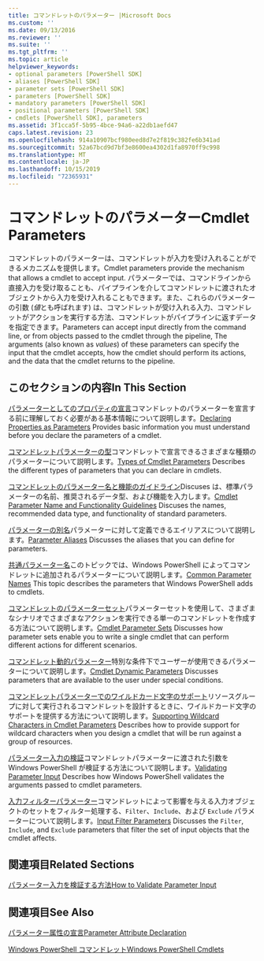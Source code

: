 ```yaml
---
title: コマンドレットのパラメーター |Microsoft Docs
ms.custom: ''
ms.date: 09/13/2016
ms.reviewer: ''
ms.suite: ''
ms.tgt_pltfrm: ''
ms.topic: article
helpviewer_keywords:
- optional parameters [PowerShell SDK]
- aliases [PowerShell SDK]
- parameter sets [PowerShell SDK]
- parameters [PowerShell SDK]
- mandatory parameters [PowerShell SDK]
- positional parameters [PowerShell SDK]
- cmdlets [PowerShell SDK], parameters
ms.assetid: 3f1cca5f-5b95-4bce-94a6-a22db1aefd47
caps.latest.revision: 23
ms.openlocfilehash: 914a10907bcf980eed8d7e2f819c382fe6b341ad
ms.sourcegitcommit: 52a67bcd9d7bf3e8600ea4302d1fa8970ff9c998
ms.translationtype: MT
ms.contentlocale: ja-JP
ms.lasthandoff: 10/15/2019
ms.locfileid: "72365931"
---
```

# <a name="cmdlet-parameters"></a><span data-ttu-id="e883c-102">コマンドレットのパラメーター</span><span class="sxs-lookup"><span data-stu-id="e883c-102">Cmdlet Parameters</span></span>

<span data-ttu-id="e883c-103">コマンドレットのパラメーターは、コマンドレットが入力を受け入れることができるメカニズムを提供します。</span><span class="sxs-lookup"><span data-stu-id="e883c-103">Cmdlet parameters provide the mechanism that allows a cmdlet to accept input.</span></span> <span data-ttu-id="e883c-104">パラメーターでは、コマンドラインから直接入力を受け取ることも、パイプラインを介してコマンドレットに渡されたオブジェクトから入力を受け入れることもできます。また、これらのパラメーターの引数 (*値*とも呼ばれます) は、コマンドレットが受け入れる入力、コマンドレットがアクションを実行する方法、コマンドレットがパイプラインに返すデータを指定できます。</span><span class="sxs-lookup"><span data-stu-id="e883c-104">Parameters can accept input directly from the command line, or from objects passed to the cmdlet through the pipeline, The arguments (also known as *values*) of these parameters can specify the input that the cmdlet accepts, how the cmdlet should perform its actions, and the data that the cmdlet returns to the pipeline.</span></span>

## <a name="in-this-section"></a><span data-ttu-id="e883c-105">このセクションの内容</span><span class="sxs-lookup"><span data-stu-id="e883c-105">In This Section</span></span>

<span data-ttu-id="e883c-106">[パラメーターとしてのプロパティの宣言](./declaring-properties-as-parameters.md)コマンドレットのパラメーターを宣言する前に理解しておく必要がある基本情報について説明します。</span><span class="sxs-lookup"><span data-stu-id="e883c-106">[Declaring Properties as Parameters](./declaring-properties-as-parameters.md) Provides basic information you must understand before you declare the parameters of a cmdlet.</span></span>

<span data-ttu-id="e883c-107">[コマンドレットパラメーターの型](./types-of-cmdlet-parameters.md)コマンドレットで宣言できるさまざまな種類のパラメーターについて説明します。</span><span class="sxs-lookup"><span data-stu-id="e883c-107">[Types of Cmdlet Parameters](./types-of-cmdlet-parameters.md) Describes the different types of parameters that you can declare in cmdlets.</span></span>

<span data-ttu-id="e883c-108">[コマンドレットのパラメーター名と機能のガイドライン](./standard-cmdlet-parameter-names-and-types.md)Discuses は、標準パラメーターの名前、推奨されるデータ型、および機能を入力します。</span><span class="sxs-lookup"><span data-stu-id="e883c-108">[Cmdlet Parameter Name and Functionality Guidelines](./standard-cmdlet-parameter-names-and-types.md) Discuses the names, recommended data type, and functionality of standard parameters.</span></span>

<span data-ttu-id="e883c-109">[パラメーターの別名](./parameter-aliases.md)パラメーターに対して定義できるエイリアスについて説明します。</span><span class="sxs-lookup"><span data-stu-id="e883c-109">[Parameter Aliases](./parameter-aliases.md) Discusses the aliases that you can define for parameters.</span></span>

<span data-ttu-id="e883c-110">[共通パラメーター名](./common-parameter-names.md)このトピックでは、Windows PowerShell によってコマンドレットに追加されるパラメーターについて説明します。</span><span class="sxs-lookup"><span data-stu-id="e883c-110">[Common Parameter Names](./common-parameter-names.md) This topic describes the parameters that Windows PowerShell adds to cmdlets.</span></span>

<span data-ttu-id="e883c-111">[コマンドレットのパラメーターセット](./cmdlet-parameter-sets.md)パラメーターセットを使用して、さまざまなシナリオでさまざまなアクションを実行できる単一のコマンドレットを作成する方法について説明します。</span><span class="sxs-lookup"><span data-stu-id="e883c-111">[Cmdlet Parameter Sets](./cmdlet-parameter-sets.md) Discusses how parameter sets enable you to write a single cmdlet that can perform different actions for different scenarios.</span></span>

<span data-ttu-id="e883c-112">[コマンドレット動的パラメーター](./cmdlet-dynamic-parameters.md)特別な条件下でユーザーが使用できるパラメーターについて説明します。</span><span class="sxs-lookup"><span data-stu-id="e883c-112">[Cmdlet Dynamic Parameters](./cmdlet-dynamic-parameters.md) Discusses parameters that are available to the user under special conditions.</span></span>

<span data-ttu-id="e883c-113">[コマンドレットパラメーターでのワイルドカード文字のサポート](./supporting-wildcard-characters-in-cmdlet-parameters.md)リソースグループに対して実行されるコマンドレットを設計するときに、ワイルドカード文字のサポートを提供する方法について説明します。</span><span class="sxs-lookup"><span data-stu-id="e883c-113">[Supporting Wildcard Characters in Cmdlet Parameters](./supporting-wildcard-characters-in-cmdlet-parameters.md) Describes how to provide support for wildcard characters when you design a cmdlet that will be run against a group of resources.</span></span>

<span data-ttu-id="e883c-114">[パラメーター入力の検証](./validating-parameter-input.md)コマンドレットパラメーターに渡された引数を Windows PowerShell が検証する方法について説明します。</span><span class="sxs-lookup"><span data-stu-id="e883c-114">[Validating Parameter Input](./validating-parameter-input.md) Describes how Windows PowerShell validates the arguments passed to cmdlet parameters.</span></span>

<span data-ttu-id="e883c-115">[入力フィルターパラメーター](./input-filter-parameters.md)コマンドレットによって影響を与える入力オブジェクトのセットをフィルター処理する、`Filter`、`Include`、および `Exclude` パラメーターについて説明します。</span><span class="sxs-lookup"><span data-stu-id="e883c-115">[Input Filter Parameters](./input-filter-parameters.md) Discusses the `Filter`, `Include`, and `Exclude` parameters that filter the set of input objects that the cmdlet affects.</span></span>

## <a name="related-sections"></a><span data-ttu-id="e883c-116">関連項目</span><span class="sxs-lookup"><span data-stu-id="e883c-116">Related Sections</span></span>

[<span data-ttu-id="e883c-117">パラメーター入力を検証する方法</span><span class="sxs-lookup"><span data-stu-id="e883c-117">How to Validate Parameter Input</span></span>](./how-to-validate-parameter-input.md)

## <a name="see-also"></a><span data-ttu-id="e883c-118">関連項目</span><span class="sxs-lookup"><span data-stu-id="e883c-118">See Also</span></span>

[<span data-ttu-id="e883c-119">パラメーター属性の宣言</span><span class="sxs-lookup"><span data-stu-id="e883c-119">Parameter Attribute Declaration</span></span>](./parameter-attribute-declaration.md)

[<span data-ttu-id="e883c-120">Windows PowerShell コマンドレット</span><span class="sxs-lookup"><span data-stu-id="e883c-120">Windows PowerShell Cmdlets</span></span>](./cmdlet-overview.md)
